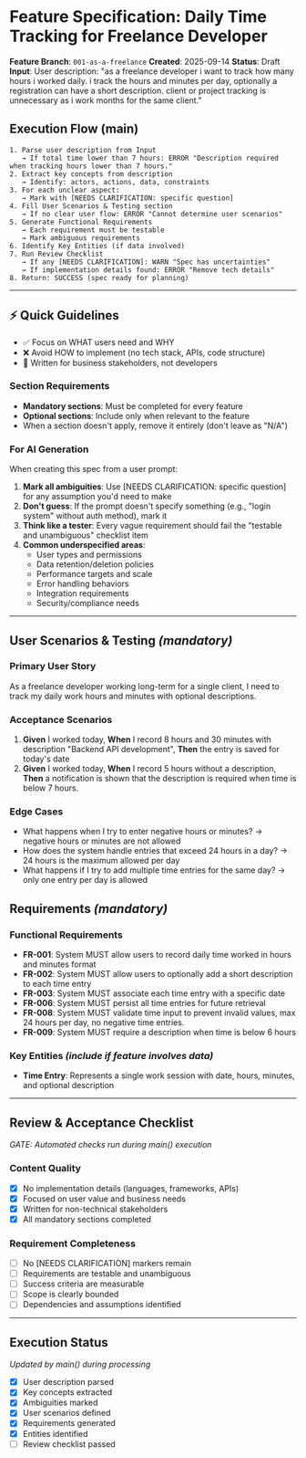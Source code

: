 # Feature Specification: Daily Time Tracking for Freelance Developer

**Feature Branch**: `001-as-a-freelance`
**Created**: 2025-09-14
**Status**: Draft
**Input**: User description: "as a freelance developer i want to track how many hours i worked daily. i track the hours and minutes per day, optionally a registration can have a short description. client or project tracking is unnecessary as i work months for the same client."

## Execution Flow (main)
```
1. Parse user description from Input
   → If total time lower than 7 hours: ERROR "Description required when tracking hours lower than 7 hours."
2. Extract key concepts from description
   → Identify: actors, actions, data, constraints
3. For each unclear aspect:
   → Mark with [NEEDS CLARIFICATION: specific question]
4. Fill User Scenarios & Testing section
   → If no clear user flow: ERROR "Cannot determine user scenarios"
5. Generate Functional Requirements
   → Each requirement must be testable
   → Mark ambiguous requirements
6. Identify Key Entities (if data involved)
7. Run Review Checklist
   → If any [NEEDS CLARIFICATION]: WARN "Spec has uncertainties"
   → If implementation details found: ERROR "Remove tech details"
8. Return: SUCCESS (spec ready for planning)
```

---

## ⚡ Quick Guidelines
- ✅ Focus on WHAT users need and WHY
- ❌ Avoid HOW to implement (no tech stack, APIs, code structure)
- 👥 Written for business stakeholders, not developers

### Section Requirements
- **Mandatory sections**: Must be completed for every feature
- **Optional sections**: Include only when relevant to the feature
- When a section doesn't apply, remove it entirely (don't leave as "N/A")

### For AI Generation
When creating this spec from a user prompt:
1. **Mark all ambiguities**: Use [NEEDS CLARIFICATION: specific question] for any assumption you'd need to make
2. **Don't guess**: If the prompt doesn't specify something (e.g., "login system" without auth method), mark it
3. **Think like a tester**: Every vague requirement should fail the "testable and unambiguous" checklist item
4. **Common underspecified areas**:
   - User types and permissions
   - Data retention/deletion policies
   - Performance targets and scale
   - Error handling behaviors
   - Integration requirements
   - Security/compliance needs

---

## User Scenarios & Testing *(mandatory)*

### Primary User Story
As a freelance developer working long-term for a single client, I need to track my daily work hours and minutes with optional descriptions.

### Acceptance Scenarios
1. **Given** I worked today, **When** I record 8 hours and 30 minutes with description "Backend API development", **Then** the entry is saved for today's date
2. **Given** I worked today, **When** I record 5 hours without a description, **Then** a notification is shown that the description is required when time is below 7 hours.

### Edge Cases
- What happens when I try to enter negative hours or minutes?
   → negative hours or minutes are not allowed
- How does the system handle entries that exceed 24 hours in a day?
   → 24 hours is the maximum allowed per day
- What happens if I try to add multiple time entries for the same day?
   → only one entry per day is allowed

## Requirements *(mandatory)*

### Functional Requirements
- **FR-001**: System MUST allow users to record daily time worked in hours and minutes format
- **FR-002**: System MUST allow users to optionally add a short description to each time entry
- **FR-003**: System MUST associate each time entry with a specific date
- **FR-006**: System MUST persist all time entries for future retrieval
- **FR-008**: System MUST validate time input to prevent invalid values, max 24 hours per day, no negative time entries.
- **FR-009**: System MUST require a description when time is below 6 hours

### Key Entities *(include if feature involves data)*
- **Time Entry**: Represents a single work session with date, hours, minutes, and optional description

---

## Review & Acceptance Checklist
*GATE: Automated checks run during main() execution*

### Content Quality
- [x] No implementation details (languages, frameworks, APIs)
- [x] Focused on user value and business needs
- [x] Written for non-technical stakeholders
- [x] All mandatory sections completed

### Requirement Completeness
- [ ] No [NEEDS CLARIFICATION] markers remain
- [ ] Requirements are testable and unambiguous
- [ ] Success criteria are measurable
- [ ] Scope is clearly bounded
- [ ] Dependencies and assumptions identified

---

## Execution Status
*Updated by main() during processing*

- [x] User description parsed
- [x] Key concepts extracted
- [x] Ambiguities marked
- [x] User scenarios defined
- [x] Requirements generated
- [x] Entities identified
- [ ] Review checklist passed
